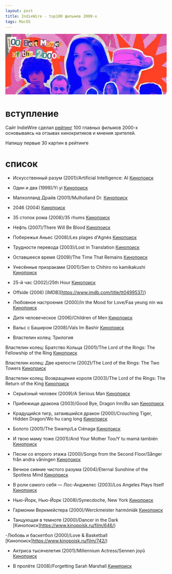 ```yaml
---
layout: post
title: IndieWire - top100 фильмов 2000-х
tags: MacOS
---
```

![](https://raw.githubusercontent.com/tatarinovms/tatarinovms.github.io/master/images/posts/top100/logo.webp)

# вступление 

Сайт IndieWire сделал [рейтинг](https://www.indiewire.com/features/best-of/best-movies-2000s-1235032266/) 100 главных фильмов 2000-х основываясь на отзывах кинокритиков и мнения зрителей. 

Напишу первые 30 картин в рейтинге

# список

- Искусственный разум (2001)/Artificial Intelligence: AI 
[Кинопоиск](https://www.kinopoisk.ru/film/594/)

- Один и два (1999)/Yi yi 
[Кинопоиск](https://www.kinopoisk.ru/film/888/)

- Малхолланд Драйв (2001)/Mulholland Dr.
[Кинопоиск](https://www.kinopoisk.ru/film/466/)

- 2046 (2004)
[Кинопоиск](https://www.kinopoisk.ru/film/13728/)

- 35 стопок рома (2008)/35 rhums
[Кинопоиск](https://www.kinopoisk.ru/film/438259/)

- Нефть (2007)/There Will Be Blood
[Кинопоиск](https://www.kinopoisk.ru/film/196604/)

- Побережья Аньес (2008)/Les plages d'Agnès
[Кинопоиск](https://www.kinopoisk.ru/film/436256/)

- Трудности перевода (2003)/Lost in Translation
[Кинопоиск](https://www.kinopoisk.ru/film/5930/)

- Оставшееся время (2009)/The Time That Remains
[Кинопоиск](https://www.kinopoisk.ru/film/418220/)

- Унесённые призраками (2001)/Sen to Chihiro no kamikakushi
[Кинопоиск](https://www.kinopoisk.ru/film/370/)

- 25-й час (2002)/25th Hour
[Кинопоиск](https://www.kinopoisk.ru/film/320/)

- Offside (2006)
[IMDB][https://www.imdb.com/title/tt0499537/)

- Любовное настроение (2000)/In the Mood for Love/Faa yeung nin wa
[Кинопоиск](https://www.kinopoisk.ru/film/656/)

- Дитя человеческое (2006)/Children of Men
[Кинопоиск](https://www.kinopoisk.ru/film/6803/)

- Вальс с Баширом (2008)/Vals Im Bashir
[Кинопоиск](https://www.kinopoisk.ru/film/412474/)


- Властелин колец: Трилогия

Властелин колец: Братство Кольца (2001)/The Lord of the Rings: The Fellowship of the Ring
[Кинопоиск](https://www.kinopoisk.ru/film/328/)

Властелин колец: Две крепости (2002)/The Lord of the Rings: The Two Towers
[Кинопоиск](https://www.kinopoisk.ru/film/312/)

Властелин колец: Возвращение короля (2003)/The Lord of the Rings: The Return of the King
[Кинопоиск](https://www.kinopoisk.ru/film/3498/)

- Серьёзный человек (2009)/A Serious Man
[Кинопоиск](https://www.kinopoisk.ru/film/416275/)

- Прибежище дракона (2003)/Good Bye, Dragon Inn/Bu san
[Кинопоиск](https://www.kinopoisk.ru/film/47125/)

- Крадущийся тигр, затаившийся дракон (2000)/Crouching Tiger, Hidden Dragon/Wo hu cang long
[Кинопоиск](https://www.kinopoisk.ru/film/378/)

- Болото (2001)/The Swamp/La Ciénaga
[Кинопоиск](https://www.kinopoisk.ru/film/49244/)

- И твою маму тоже (2001)/And Your Mother Too/Y tu mamá también
[Кинопоиск](https://www.kinopoisk.ru/film/572/)

- Песни со второго этажа (2000)/Songs from the Second Floor/Sånger från andra våningen
[Кинопоиск](https://www.kinopoisk.ru/film/850/)

- Вечное сияние чистого разума (2004)/Eternal Sunshine of the Spotless Mind
[Кинопоиск](https://www.kinopoisk.ru/film/5492/)

- В роли самого себя — Лос-Анджелес (2003)/Los Angeles Plays Itself
[Кинопоиск](https://www.kinopoisk.ru/film/81063/)

- Нью-Йорк, Нью-Йорк (2008)/Synecdoche, New York
[Кинопоиск](https://www.kinopoisk.ru/film/77177/)

- Гармонии Веркмейстера (2000)/Werckmeister harmóniák
[Кинопоиск](https://www.kinopoisk.ru/film/50377/)

- Танцующая в темноте (2000)/Dancer in the Dark
[Кинопоиск]https://www.kinopoisk.ru/film/646/)

-Любовь и баскетбол (2000)/Love & Basketball
[Кинопоиск]https://www.kinopoisk.ru/film/742/)

- Актриса тысячелетия (2001)/Millennium Actress/Sennen joyû
[Кинопоиск](https://www.kinopoisk.ru/film/41900/)

- В пролёте (2008)/Forgetting Sarah Marshall
[Кинипоиск](https://www.kinopoisk.ru/film/281394/)